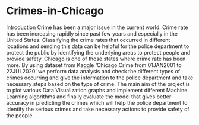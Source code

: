 # Crimes-in-Chicago

Introduction
Crime has been a major issue in the current world. Crime rate has been increasing rapidly since past few years and especially in the United States. Classifying the crime rates that occurred in different locations and sending this data can be helpful for the police department to protect the public by identifying the underlying areas to protect people and provide safety. Chicago is one of those states where crime rate has been more. By using dataset from Kaggle ‘Chicago Crime from 01JAN2001 to 22JUL2020’  we perform data analysis and check the different types of crimes occurring and give the information to the police department and take necessary steps based on the type of crime. The main aim of the project is to plot various Data Visualization graphs and implement different Machine Learning algorithms and finally evaluate the model that gives better accuracy in predicting the crimes which will help the police department to identify the serious crimes and take necessary actions to provide safety of the people.


